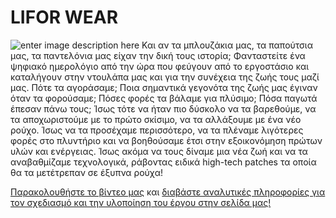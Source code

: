 # LIFOR WEAR
![enter image description here](https://ppf.edu.gr/hackers/wp-content/uploads/2022/03/%CF%84%CE%B5%CE%BB%CE%B9%CE%BA%CF%8C-%CE%BB%CE%BF%CE%B3%CF%8C%CF%84%CF%85%CF%80%CE%BF%CE%B9-%CE%B3%CE%B9%CE%B1-tshirt.png)
Και αν τα μπλουζάκια μας, τα παπούτσια μας, τα παντελόνια μας είχαν την δική τους ιστορία; Φανταστείτε ένα ψηφιακό ημερολόγιο από την ώρα που φεύγουν από το εργοστάσιο και καταλήγουν στην ντουλάπα μας και για την συνέχεια της ζωής τους μαζί μας. Πότε τα αγοράσαμε; Ποια σημαντικά γεγονότα της ζωής μας έγιναν όταν τα φορούσαμε; Πόσες φορές τα βάλαμε για πλύσιμο; Πόσα παγωτά έπεσαν πάνω τους; Ίσως τότε να ήταν πιο δύσκολο να τα βαρεθούμε, να τα αποχωριστούμε με το πρώτο σκίσιμο, να τα αλλάξουμε με ένα νέο ρούχο. Ίσως να τα προσέχαμε περισσότερο, να τα πλέναμε λιγότερες φορές στο πλυντήριο και να βοηθούσαμε έτσι στην εξοικονόμηση πρώτων υλών και ενέργειας. Ίσως ακόμα να τους δίναμε μια νέα ζωή και να τα αναβαθμίζαμε τεχνολογικά, ράβοντας ειδικά high-tech patches τα οποία θα τα μετέτρεπαν σε έξυπνα ρούχα!

[Παρακολουθήστε το βίντεο μας](https://www.youtube.com/watch?v=Md73zvCgVfI) και [διαβάστε αναλυτικές πληροφορίες για τον σχεδιασμό και την υλοποίηση του έργου στην σελίδα μας!](https://ppf.edu.gr/hackers/archives/3153)
